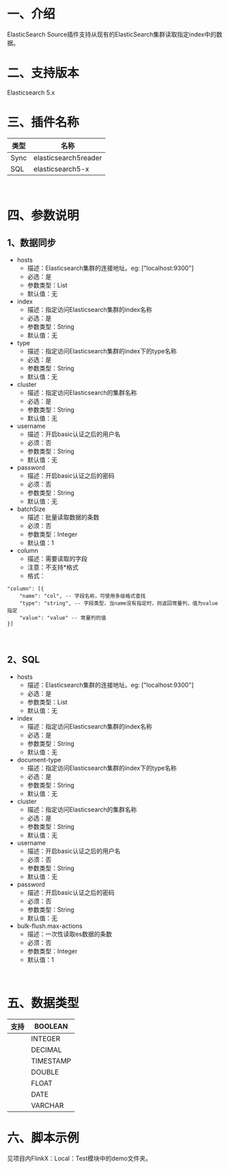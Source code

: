 # 一、介绍
ElasticSearch Source插件支持从现有的ElasticSearch集群读取指定index中的数据。
​

# 二、支持版本
Elasticsearch 5.x
​

# 三、插件名称

| 类型|名称|
| --- | --- |
| Sync | elasticsearch5reader |
| SQL | elasticsearch5-x |

​

# 四、参数说明


## 1、数据同步

- hosts
   - 描述：Elasticsearch集群的连接地址。eg: ["localhost:9300"]
   - 必选：是
   - 参数类型：List<String>
   - 默认值：无
- index
   - 描述：指定访问Elasticsearch集群的index名称
   - 必选：是
   - 参数类型：String
   - 默认值：无
- type
   - 描述：指定访问Elasticsearch集群的index下的type名称
   - 必选：是
   - 参数类型：String
   - 默认值：无
- cluster
   - 描述：指定访问Elasticsearch的集群名称
   - 必选：是
   - 参数类型：String
   - 默认值：无
- username
   - 描述：开启basic认证之后的用户名
   - 必须：否
   - 参数类型：String
   - 默认值：无
- password
   - 描述：开启basic认证之后的密码
   - 必须：否
   - 参数类型：String
   - 默认值：无
- batchSize
   - 描述：批量读取数据的条数
   - 必须：否
   - 参数类型：Integer
   - 默认值：1
- column
   - 描述：需要读取的字段
   - 注意：不支持*格式
   - 格式：

```
"column": [{
    "name": "col", -- 字段名称，可使用多级格式查找
    "type": "string", -- 字段类型，当name没有指定时，则返回常量列，值为value指定
    "value": "value" -- 常量列的值
}]
```
​

## 2、SQL

- hosts
   - 描述：Elasticsearch集群的连接地址。eg: ["localhost:9300"]
   - 必选：是
   - 参数类型：List<String>
   - 默认值：无
- index
   - 描述：指定访问Elasticsearch集群的index名称
   - 必选：是
   - 参数类型：String
   - 默认值：无
- document-type
   - 描述：指定访问Elasticsearch集群的index下的type名称
   - 必选：是
   - 参数类型：String
   - 默认值：无
- cluster
   - 描述：指定访问Elasticsearch的集群名称
   - 必选：是
   - 参数类型：String
   - 默认值：无
- username
   - 描述：开启basic认证之后的用户名
   - 必须：否
   - 参数类型：String
   - 默认值：无
- password
   - 描述：开启basic认证之后的密码
   - 必须：否
   - 参数类型：String
   - 默认值：无
- bulk-flush.max-actions
   - 描述：一次性读取es数据的条数
   - 必须：否
   - 参数类型：Integer
   - 默认值：1

​

# 五、数据类型
|支持 | BOOLEAN |
| --- | --- |
|  | INTEGER |
|  | DECIMAL |
|  | TIMESTAMP |
|  | DOUBLE |
|  | FLOAT |
|  | DATE |
|  | VARCHAR |

# 六、脚本示例
见项目内FlinkX：Local：Test模块中的demo文件夹。
